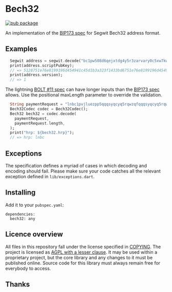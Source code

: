 # Bech32

[![pub package](https://img.shields.io/pub/v/bech32.svg)](https://pub.dartlang.org/packages/bech32)

An implementation of the [BIP173 spec] for Segwit Bech32 address format.

## Examples

```dart
  Segwit address = segwit.decode("bc1pw508d6qejxtdg4y5r3zarvary0c5xw7kw508d6qejxtdg4y5r3zarvary0c5xw7k7grplx");
  print(address.scriptPubKey);
  // => 5128751e76e8199196d454941c45d1b3a323f1433bd6751e76e8199196d454941c45d1b3a323f1433bd6
  print(address.version);
  // => 1
```

The lightning [BOLT #11 spec] can have longer inputs than the [BIP173 spec] allows. Use the positional maxLength parameter to override the validation.
```dart
  String paymentRequest = "lnbc1pvjluezpp5qqqsyqcyq5rqwzqfqqqsyqcyq5rqwzqfqqqsyqcyq5rqwzqfqypqdpl2pkx2ctnv5sxxmmwwd5kgetjypeh2ursdae8g6twvus8g6rfwvs8qun0dfjkxaq8rkx3yf5tcsyz3d73gafnh3cax9rn449d9p5uxz9ezhhypd0elx87sjle52x86fux2ypatgddc6k63n7erqz25le42c4u4ecky03ylcqca784w";
  Bech32Codec codec = Bech32Codec();
  Bech32 bech32 = codec.decode(
    paymentRequest,
    paymentRequest.length,
  );
  print("hrp: ${bech32.hrp}");
  // => hrp: lnbc
```

## Exceptions

The specification defines a myriad of cases in which decoding and encoding 
should fail. Please make sure your code catches all the relevant exception 
defined in `lib/exceptions.dart`.

## Installing

Add it to your `pubspec.yaml`:

```
dependencies:
  bech32: any
```

## Licence overview

All files in this repository fall under the license specified in 
[COPYING](COPYING). The project is licensed as [AGPL with a lesser clause](https://www.gnu.org/licenses/agpl-3.0.en.html). 
It may be used within a proprietary project, but the core library and any 
changes to it must be published online. Source code for this library must 
always remain free for everybody to access.

## Thanks

[BIP173 spec]: https://github.com/bitcoin/bips/blob/master/bip-0173.mediawiki
[BOLT #11 spec]: https://github.com/lightningnetwork/lightning-rfc/blob/master/11-payment-encoding.md